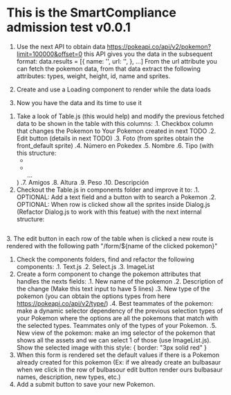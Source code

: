# This is the SmartCompliance admission test v0.0.1

<!-- Please read all the tasks before start -->
<!-- Recomendation: do the optional tasks after complete all other tasks -->

<!-- TODO: AJAX -->

1. Use the next API to obtain data https://pokeapi.co/api/v2/pokemon?limit=100000&offset=0 this API gives you the data in the subsequent format:
   data.results = [{
   name: '',
   url: '',
   }, ...]
   From the url attribute you can fetch the pokemon data, from that data extract the following attributes:
   types, weight, height, id, name and sprites.
2. Create and use a Loading component to render while the data loads

3. Now you have the data and its time to use it

<!-- TODO: TABLES -->

1. Take a look of Table.js (this would help) and modify the previous fetched data to be shown in the table with this columns:
   .1. Checkbox column that changes the Pokemon to Your Pokemon created in next TODO
   .2. Edit button (details in next TODO)
   .3. Foto (from sprites obtain the front_default sprite) <!-- A simple img tag  -->
   .4. Número en Pokedex
   .5. Nombre
   .6. Tipo (with this structure: <ul> <li> <!-- Type 1 --> </li> <li><!-- Type 2 --></li> ...</ul>)
   .7. Amigos
   .8. Altura
   .9. Peso
   .10. Descripción
2. Checkout the Table.js in components folder and improve it to:
.1. OPTIONAL: Add a text field and a button with to search a Pokemon
.2. OPTIONAL: When row is clicked show all the sprites inside Dialog.js (Refactor Dialog.js to work with this featue) with the next internal structure:
<div>
 <figure>
<img />
<figcaption><!-- Name of the view, Ex: Vista frontal (masculino) --> </figcaption>
</figure>
<!-- ... Others imgs -->
</div>
3. The edit button in each row of the table when is clicked a new route is rendered with the following path "/form/${name of the clicked pokemon}"

<!-- TODO: FORMS -->

1. Check the components folders, find and refactor the following components:
   .1. Text.js
   .2. Select.js
   .3. ImageList
2. Create a form component to change the pokemon attributes that handles the nexts fields:
   .1. New name of the pokemon
   .2. Description of the change (Make this text input to have 5 lines)
   .3. New type of the pokemon (you can obtain the options types from here https://pokeapi.co/api/v2/type/)
   .4. Best teammates of the pokemon: make a dynamic selector dependency of the previous selection types of your Pokemon where the options are all the pokemons that match with the selected types. Teammates only of the types of your Pokemon.
   .5. New view of the pokemon: make an img selector of the pokemon that shows all the assets and we can select 1 of those (use ImageList.js). Show the selected image with this style: { border: "3px solid red" }
3. When this form is rendered set the default values if there is a Pokemon already created for this pokemon (Ex: if we already create an bulbasaur when we click in the row of bulbasour edit button render ours bulbasaur names, description, new types, etc.)
4. Add a submit button to save your new Pokemon.

<!-- TODO: CSS TIME WILL COME LATER... MAYBE, BUT ITS IMPORTANT! -->
